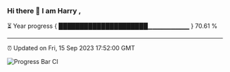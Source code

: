 ### Hi there 👋 I am Harry , 

⏳ Year progress { █████████████████████▁▁▁▁▁▁▁▁▁ } 70.61 %

---

⏰ Updated on Fri, 15 Sep 2023 17:52:00 GMT

![Progress Bar CI](https://github.com/duykhang68/duykhang68/workflows/Progress%20Bar%20CI/badge.svg)
